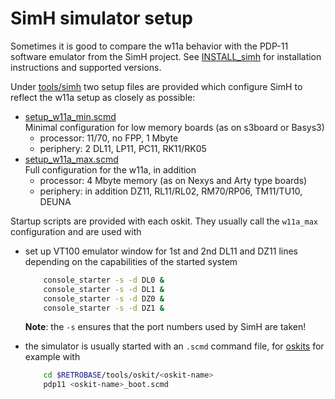 # SimH simulator setup

Sometimes it is good to compare the w11a behavior with the PDP-11 software
emulator from the SimH project. See [INSTALL_simh](INSTALL_simh.md) for
installation instructions and supported versions.

Under [tools/simh](../tools/simh) two setup files are provided which
configure SimH to reflect the w11a setup as closely as possible:
- [setup_w11a_min.scmd](../tools/simh/setup_w11a_min.scmd)  
  Minimal configuration for low memory boards (as on s3board or Basys3)
  - processor: 11/70, no FPP, 1 Mbyte
  - periphery:   2 DL11, LP11, PC11, RK11/RK05
- [setup_w11a_max.scmd](../tools/simh/setup_w11a_max.scmd)  
  Full configuration for the w11a, in addition
  - processor: 4 Mbyte memory (as on Nexys and Arty type boards)
  - periphery: in addition DZ11, RL11/RL02, RM70/RP06, TM11/TU10, DEUNA

Startup scripts are provided with each oskit. They usually call the `w11a_max`
configuration and are used with
- set up VT100 emulator window for 1st and 2nd DL11 and DZ11 lines depending
  on the capabilities of the started system
  ```bash
      console_starter -s -d DL0 &
      console_starter -s -d DL1 &
      console_starter -s -d DZ0 &
      console_starter -s -d DZ1 &
  ```
   **Note**: the `-s` ensures that the port numbers used by SimH are taken!

- the simulator is usually started with an `.scmd` command file, for
  [oskits](../tools/oskit/README.md) for example with
  ```bash
      cd $RETROBASE/tools/oskit/<oskit-name>
      pdp11 <oskit-name>_boot.scmd
  ```
